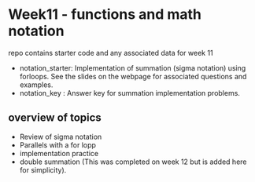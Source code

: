# Week11 - functions and math notation
repo contains starter code and any associated data for week 11 
- notation_starter: Implementation of summation (sigma notation) using forloops. See the slides on the webpage for associated questions and examples.
- notation_key : Answer key for summation implementation problems. 
## overview of topics
- Review of sigma notation
- Parallels with a for lopp
- implementation practice
- double summation (This was completed on week 12 but is added here for simplicity). 
